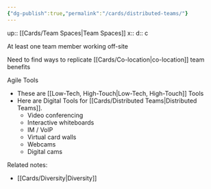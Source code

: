 ```yaml
---
{"dg-publish":true,"permalink":"/cards/distributed-teams/"}
---
```


up:: [[Cards/Team Spaces\|Team Spaces]] 
x:: 
d:: c

At least one team member working off-site

Need to find ways to replicate [[Cards/Co-location\|co-location]] team benefits

Agile Tools
- These are [[﻿﻿Low-Tech, High-Touch\|﻿﻿Low-Tech, High-Touch]] Tools
- Here are ﻿﻿Digital Tools for [[Cards/Distributed Teams\|Distributed Teams]].
	- ﻿﻿Video conferencing
	- ﻿﻿Interactive whiteboards
	- ﻿﻿IM / VolP
	- ﻿﻿Virtual card walls
	- ﻿﻿Webcams
	- ﻿﻿Digital cams

Related notes:
- [[Cards/Diversity\|Diversity]] 
